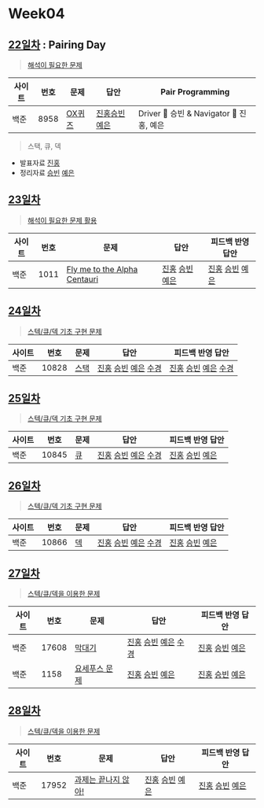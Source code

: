 # Week04

## [22일차](Day22) : Pairing Day

> [해석이 필요한 문제](https://www.acmicpc.net/group/workbook/view/9797/29302)

| 사이트 | 번호 | 문제                 | 답안                | Pair Programming    |
| ------ | ---- | -------------------- | ------------------- | ------------------- |
| 백준   | 8958    | [OX퀴즈](https://www.acmicpc.net/problem/8958) | [진홍승빈예은](Day22/bj8958_kjhwsblye.java) | Driver 🚗 승빈 & Navigator 🧭 진홍, 예은 |

> 스택, 큐, 덱
* 발표자료 [진홍](reference/kjh.pdf)
* 정리자료 [승빈](reference/wsb.pdf) [예은](reference/lye.pdf)

## [23일차](Day23)

> [해석이 필요한 문제 활용](https://www.acmicpc.net/group/workbook/view/9797/29349)

| 사이트 | 번호 | 문제                 | 답안                | 피드백 반영 답안    |
| ------ | ---- | -------------------- | ------------------- | ------------------- |
| 백준   | 1011    | [Fly me to the Alpha Centauri](https://www.acmicpc.net/problem/1011) | [진홍](Day23/bj1011_kjh.java) [승빈](Day23/bj1011_wsb.java) [예은](Day23/bj1011_lye.cs) | [진홍](Day23/bj1011_kjh_fb.java) [승빈](Day23/bj1011_wsb.java) [예은](Day23/bj1011_lye.cs) 

## [24일차](Day24)

> [스텍/큐/덱 기초 구현 문제](https://www.acmicpc.net/group/workbook/view/9797/29362)

| 사이트 | 번호 | 문제                 | 답안                | 피드백 반영 답안    |
| ------ | ---- | -------------------- | ------------------- | ------------------- |
| 백준   | 10828 | [스택](https://www.acmicpc.net/problem/10828) | [진홍](Day24/bj10828_kjh.java) [승빈](Day24/bj10828_wsb.java) [예은](Day24/bj10828_lye.cs) [수경](https://github.com/sukyeongh/Algorithm/blob/master/20210413/bj10828_hsk.js) | [진홍](Day24/bj10828_kjh.java) [승빈](Day24/bj10828_wsb_fb.java) [예은](Day24/bj10828_lye_fb.cs) [수경](https://github.com/sukyeongh/Algorithm/blob/master/20210413/bj10828_hsk_fb.js) |

## [25일차](Day25)

> [스텍/큐/덱 기초 구현 문제](https://www.acmicpc.net/group/workbook/view/9797/29363)

| 사이트 | 번호 | 문제                 | 답안                | 피드백 반영 답안    |
| ------ | ---- | -------------------- | ------------------- | ------------------- |
| 백준   | 10845 | [큐](https://www.acmicpc.net/problem/10845) | [진홍](Day25/bj10845_kjh.java) [승빈](Day25/bj10845_wsb.java) [예은](Day25/bj10845_lye.cs) [수경](https://github.com/sukyeongh/Algorithm/blob/master/20210414/bj10845_hsk.js) | [진홍](Day25/bj10845_kjh_fb.java) [승빈](Day25/bj10845_wsb_fb.java) [예은](Day25/bj10845_lye_fb.cs) |

## [26일차](Day26)

> [스텍/큐/덱 기초 구현 문제](https://www.acmicpc.net/group/workbook/view/9797/29364)

| 사이트 | 번호 | 문제                 | 답안                | 피드백 반영 답안    |
| ------ | ---- | -------------------- | ------------------- | ------------------- |
| 백준   | 10866 | [덱](https://www.acmicpc.net/problem/10866) | [진홍](Day26/bj10866_kjh.java) [승빈](Day26/bj10866_wsb.java) [예은](Day26/bj10866_lye.cs) [수경](https://github.com/sukyeongh/Algorithm/blob/master/20210415/bj10866_hsk.js) | [진홍](Day26/bj10866_kjh.java) [승빈](Day26/bj10866_wsb_fb.java) [예은](Day26/bj10866_lye_fb.cs) |

## [27일차](Day27)

> [스텍/큐/덱을 이용한 문제](https://www.acmicpc.net/group/workbook/view/9797/29518)

| 사이트 | 번호 | 문제                 | 답안                | 피드백 반영 답안    |
| ------ | ---- | -------------------- | ------------------- | ------------------- |
| 백준   | 17608 | [막대기](https://www.acmicpc.net/problem/17608) | [진홍](Day27/bj17608_kjh.java) [승빈](Day27/bj17608_wsb.java) [예은](Day27/bj17608_lye.cs) [수경](https://github.com/sukyeongh/Algorithm/blob/master/20210416/bj17608_hsk_used_fs.js) | [진홍](Day27/bj17608_kjh.java) [승빈](Day27/bj17608_wsb.java) [예은](Day27/bj17608_lye.cs) |
| 백준   | 1158 | [요세푸스 문제](https://www.acmicpc.net/problem/1158) | [진홍](Day27/bj1158_kjh.java) [승빈](Day27/bj1158_wsb.java) [예은](Day27/bj1158_lye.cs) | [진홍](Day27/bj1158_kjh_fb.java) [승빈](Day27/bj1158_wsb_fb.java) [예은](Day27/bj1158_lye.cs) |

## [28일차](Day28)

> [스텍/큐/덱을 이용한 문제](https://www.acmicpc.net/group/workbook/view/9797/29531)

| 사이트 | 번호 | 문제                 | 답안                | 피드백 반영 답안    |
| ------ | ---- | -------------------- | ------------------- | ------------------- |
| 백준   | 17952 | [과제는 끝나지 않아!](https://www.acmicpc.net/problem/17952) | [진홍](Day28/bj17952_kjh.java) [승빈](Day28/bj17952_wsb.java) [예은](Day28/bj17952_lye.cs) | [진홍](Day28/bj17952_kjh.java) [승빈](Day28/bj17952_wsb_fb.java) [예은](Day28/bj17952_lye_fb.cs) |
